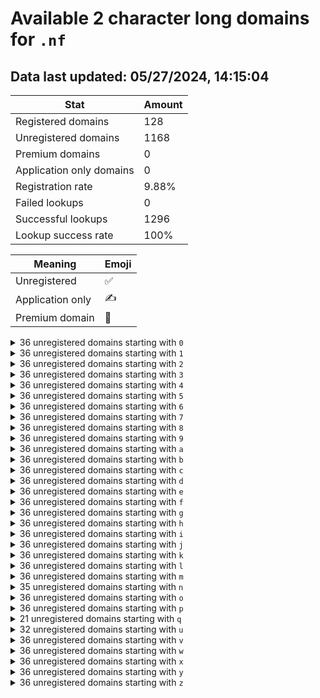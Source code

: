 # Available 2 character long domains for `.nf`

## Data last updated: 05/27/2024, 14:15:04

|Stat|Amount|
|--|--|
|Registered domains|128|
|Unregistered domains|1168|
|Premium domains|0|
|Application only domains|0|
|Registration rate|9.88%|
|Failed lookups|0|
|Successful lookups|1296|
|Lookup success rate|100%|


|Meaning|Emoji|
|--|--|
|Unregistered|:white_check_mark:|
|Application only|:writing_hand:|
|Premium domain|:gem:|

<details>
<summary>36 unregistered domains starting with <bold><code>0</code></bold></summary>

|Type|Domain|
|--|--|
|:white_check_mark:|`00.nf`|
|:white_check_mark:|`01.nf`|
|:white_check_mark:|`02.nf`|
|:white_check_mark:|`03.nf`|
|:white_check_mark:|`04.nf`|
|:white_check_mark:|`05.nf`|
|:white_check_mark:|`06.nf`|
|:white_check_mark:|`07.nf`|
|:white_check_mark:|`08.nf`|
|:white_check_mark:|`09.nf`|
|:white_check_mark:|`0a.nf`|
|:white_check_mark:|`0b.nf`|
|:white_check_mark:|`0c.nf`|
|:white_check_mark:|`0d.nf`|
|:white_check_mark:|`0e.nf`|
|:white_check_mark:|`0f.nf`|
|:white_check_mark:|`0g.nf`|
|:white_check_mark:|`0h.nf`|
|:white_check_mark:|`0i.nf`|
|:white_check_mark:|`0j.nf`|
|:white_check_mark:|`0k.nf`|
|:white_check_mark:|`0l.nf`|
|:white_check_mark:|`0m.nf`|
|:white_check_mark:|`0n.nf`|
|:white_check_mark:|`0o.nf`|
|:white_check_mark:|`0p.nf`|
|:white_check_mark:|`0q.nf`|
|:white_check_mark:|`0r.nf`|
|:white_check_mark:|`0s.nf`|
|:white_check_mark:|`0t.nf`|
|:white_check_mark:|`0u.nf`|
|:white_check_mark:|`0v.nf`|
|:white_check_mark:|`0w.nf`|
|:white_check_mark:|`0x.nf`|
|:white_check_mark:|`0y.nf`|
|:white_check_mark:|`0z.nf`|
</details>
<details>
<summary>36 unregistered domains starting with <bold><code>1</code></bold></summary>

|Type|Domain|
|--|--|
|:white_check_mark:|`10.nf`|
|:white_check_mark:|`11.nf`|
|:white_check_mark:|`12.nf`|
|:white_check_mark:|`13.nf`|
|:white_check_mark:|`14.nf`|
|:white_check_mark:|`15.nf`|
|:white_check_mark:|`16.nf`|
|:white_check_mark:|`17.nf`|
|:white_check_mark:|`18.nf`|
|:white_check_mark:|`19.nf`|
|:white_check_mark:|`1a.nf`|
|:white_check_mark:|`1b.nf`|
|:white_check_mark:|`1c.nf`|
|:white_check_mark:|`1d.nf`|
|:white_check_mark:|`1e.nf`|
|:white_check_mark:|`1f.nf`|
|:white_check_mark:|`1g.nf`|
|:white_check_mark:|`1h.nf`|
|:white_check_mark:|`1i.nf`|
|:white_check_mark:|`1j.nf`|
|:white_check_mark:|`1k.nf`|
|:white_check_mark:|`1l.nf`|
|:white_check_mark:|`1m.nf`|
|:white_check_mark:|`1n.nf`|
|:white_check_mark:|`1o.nf`|
|:white_check_mark:|`1p.nf`|
|:white_check_mark:|`1q.nf`|
|:white_check_mark:|`1r.nf`|
|:white_check_mark:|`1s.nf`|
|:white_check_mark:|`1t.nf`|
|:white_check_mark:|`1u.nf`|
|:white_check_mark:|`1v.nf`|
|:white_check_mark:|`1w.nf`|
|:white_check_mark:|`1x.nf`|
|:white_check_mark:|`1y.nf`|
|:white_check_mark:|`1z.nf`|
</details>
<details>
<summary>36 unregistered domains starting with <bold><code>2</code></bold></summary>

|Type|Domain|
|--|--|
|:white_check_mark:|`20.nf`|
|:white_check_mark:|`21.nf`|
|:white_check_mark:|`22.nf`|
|:white_check_mark:|`23.nf`|
|:white_check_mark:|`24.nf`|
|:white_check_mark:|`25.nf`|
|:white_check_mark:|`26.nf`|
|:white_check_mark:|`27.nf`|
|:white_check_mark:|`28.nf`|
|:white_check_mark:|`29.nf`|
|:white_check_mark:|`2a.nf`|
|:white_check_mark:|`2b.nf`|
|:white_check_mark:|`2c.nf`|
|:white_check_mark:|`2d.nf`|
|:white_check_mark:|`2e.nf`|
|:white_check_mark:|`2f.nf`|
|:white_check_mark:|`2g.nf`|
|:white_check_mark:|`2h.nf`|
|:white_check_mark:|`2i.nf`|
|:white_check_mark:|`2j.nf`|
|:white_check_mark:|`2k.nf`|
|:white_check_mark:|`2l.nf`|
|:white_check_mark:|`2m.nf`|
|:white_check_mark:|`2n.nf`|
|:white_check_mark:|`2o.nf`|
|:white_check_mark:|`2p.nf`|
|:white_check_mark:|`2q.nf`|
|:white_check_mark:|`2r.nf`|
|:white_check_mark:|`2s.nf`|
|:white_check_mark:|`2t.nf`|
|:white_check_mark:|`2u.nf`|
|:white_check_mark:|`2v.nf`|
|:white_check_mark:|`2w.nf`|
|:white_check_mark:|`2x.nf`|
|:white_check_mark:|`2y.nf`|
|:white_check_mark:|`2z.nf`|
</details>
<details>
<summary>36 unregistered domains starting with <bold><code>3</code></bold></summary>

|Type|Domain|
|--|--|
|:white_check_mark:|`30.nf`|
|:white_check_mark:|`31.nf`|
|:white_check_mark:|`32.nf`|
|:white_check_mark:|`33.nf`|
|:white_check_mark:|`34.nf`|
|:white_check_mark:|`35.nf`|
|:white_check_mark:|`36.nf`|
|:white_check_mark:|`37.nf`|
|:white_check_mark:|`38.nf`|
|:white_check_mark:|`39.nf`|
|:white_check_mark:|`3a.nf`|
|:white_check_mark:|`3b.nf`|
|:white_check_mark:|`3c.nf`|
|:white_check_mark:|`3d.nf`|
|:white_check_mark:|`3e.nf`|
|:white_check_mark:|`3f.nf`|
|:white_check_mark:|`3g.nf`|
|:white_check_mark:|`3h.nf`|
|:white_check_mark:|`3i.nf`|
|:white_check_mark:|`3j.nf`|
|:white_check_mark:|`3k.nf`|
|:white_check_mark:|`3l.nf`|
|:white_check_mark:|`3m.nf`|
|:white_check_mark:|`3n.nf`|
|:white_check_mark:|`3o.nf`|
|:white_check_mark:|`3p.nf`|
|:white_check_mark:|`3q.nf`|
|:white_check_mark:|`3r.nf`|
|:white_check_mark:|`3s.nf`|
|:white_check_mark:|`3t.nf`|
|:white_check_mark:|`3u.nf`|
|:white_check_mark:|`3v.nf`|
|:white_check_mark:|`3w.nf`|
|:white_check_mark:|`3x.nf`|
|:white_check_mark:|`3y.nf`|
|:white_check_mark:|`3z.nf`|
</details>
<details>
<summary>36 unregistered domains starting with <bold><code>4</code></bold></summary>

|Type|Domain|
|--|--|
|:white_check_mark:|`40.nf`|
|:white_check_mark:|`41.nf`|
|:white_check_mark:|`42.nf`|
|:white_check_mark:|`43.nf`|
|:white_check_mark:|`44.nf`|
|:white_check_mark:|`45.nf`|
|:white_check_mark:|`46.nf`|
|:white_check_mark:|`47.nf`|
|:white_check_mark:|`48.nf`|
|:white_check_mark:|`49.nf`|
|:white_check_mark:|`4a.nf`|
|:white_check_mark:|`4b.nf`|
|:white_check_mark:|`4c.nf`|
|:white_check_mark:|`4d.nf`|
|:white_check_mark:|`4e.nf`|
|:white_check_mark:|`4f.nf`|
|:white_check_mark:|`4g.nf`|
|:white_check_mark:|`4h.nf`|
|:white_check_mark:|`4i.nf`|
|:white_check_mark:|`4j.nf`|
|:white_check_mark:|`4k.nf`|
|:white_check_mark:|`4l.nf`|
|:white_check_mark:|`4m.nf`|
|:white_check_mark:|`4n.nf`|
|:white_check_mark:|`4o.nf`|
|:white_check_mark:|`4p.nf`|
|:white_check_mark:|`4q.nf`|
|:white_check_mark:|`4r.nf`|
|:white_check_mark:|`4s.nf`|
|:white_check_mark:|`4t.nf`|
|:white_check_mark:|`4u.nf`|
|:white_check_mark:|`4v.nf`|
|:white_check_mark:|`4w.nf`|
|:white_check_mark:|`4x.nf`|
|:white_check_mark:|`4y.nf`|
|:white_check_mark:|`4z.nf`|
</details>
<details>
<summary>36 unregistered domains starting with <bold><code>5</code></bold></summary>

|Type|Domain|
|--|--|
|:white_check_mark:|`50.nf`|
|:white_check_mark:|`51.nf`|
|:white_check_mark:|`52.nf`|
|:white_check_mark:|`53.nf`|
|:white_check_mark:|`54.nf`|
|:white_check_mark:|`55.nf`|
|:white_check_mark:|`56.nf`|
|:white_check_mark:|`57.nf`|
|:white_check_mark:|`58.nf`|
|:white_check_mark:|`59.nf`|
|:white_check_mark:|`5a.nf`|
|:white_check_mark:|`5b.nf`|
|:white_check_mark:|`5c.nf`|
|:white_check_mark:|`5d.nf`|
|:white_check_mark:|`5e.nf`|
|:white_check_mark:|`5f.nf`|
|:white_check_mark:|`5g.nf`|
|:white_check_mark:|`5h.nf`|
|:white_check_mark:|`5i.nf`|
|:white_check_mark:|`5j.nf`|
|:white_check_mark:|`5k.nf`|
|:white_check_mark:|`5l.nf`|
|:white_check_mark:|`5m.nf`|
|:white_check_mark:|`5n.nf`|
|:white_check_mark:|`5o.nf`|
|:white_check_mark:|`5p.nf`|
|:white_check_mark:|`5q.nf`|
|:white_check_mark:|`5r.nf`|
|:white_check_mark:|`5s.nf`|
|:white_check_mark:|`5t.nf`|
|:white_check_mark:|`5u.nf`|
|:white_check_mark:|`5v.nf`|
|:white_check_mark:|`5w.nf`|
|:white_check_mark:|`5x.nf`|
|:white_check_mark:|`5y.nf`|
|:white_check_mark:|`5z.nf`|
</details>
<details>
<summary>36 unregistered domains starting with <bold><code>6</code></bold></summary>

|Type|Domain|
|--|--|
|:white_check_mark:|`60.nf`|
|:white_check_mark:|`61.nf`|
|:white_check_mark:|`62.nf`|
|:white_check_mark:|`63.nf`|
|:white_check_mark:|`64.nf`|
|:white_check_mark:|`65.nf`|
|:white_check_mark:|`66.nf`|
|:white_check_mark:|`67.nf`|
|:white_check_mark:|`68.nf`|
|:white_check_mark:|`69.nf`|
|:white_check_mark:|`6a.nf`|
|:white_check_mark:|`6b.nf`|
|:white_check_mark:|`6c.nf`|
|:white_check_mark:|`6d.nf`|
|:white_check_mark:|`6e.nf`|
|:white_check_mark:|`6f.nf`|
|:white_check_mark:|`6g.nf`|
|:white_check_mark:|`6h.nf`|
|:white_check_mark:|`6i.nf`|
|:white_check_mark:|`6j.nf`|
|:white_check_mark:|`6k.nf`|
|:white_check_mark:|`6l.nf`|
|:white_check_mark:|`6m.nf`|
|:white_check_mark:|`6n.nf`|
|:white_check_mark:|`6o.nf`|
|:white_check_mark:|`6p.nf`|
|:white_check_mark:|`6q.nf`|
|:white_check_mark:|`6r.nf`|
|:white_check_mark:|`6s.nf`|
|:white_check_mark:|`6t.nf`|
|:white_check_mark:|`6u.nf`|
|:white_check_mark:|`6v.nf`|
|:white_check_mark:|`6w.nf`|
|:white_check_mark:|`6x.nf`|
|:white_check_mark:|`6y.nf`|
|:white_check_mark:|`6z.nf`|
</details>
<details>
<summary>36 unregistered domains starting with <bold><code>7</code></bold></summary>

|Type|Domain|
|--|--|
|:white_check_mark:|`70.nf`|
|:white_check_mark:|`71.nf`|
|:white_check_mark:|`72.nf`|
|:white_check_mark:|`73.nf`|
|:white_check_mark:|`74.nf`|
|:white_check_mark:|`75.nf`|
|:white_check_mark:|`76.nf`|
|:white_check_mark:|`77.nf`|
|:white_check_mark:|`78.nf`|
|:white_check_mark:|`79.nf`|
|:white_check_mark:|`7a.nf`|
|:white_check_mark:|`7b.nf`|
|:white_check_mark:|`7c.nf`|
|:white_check_mark:|`7d.nf`|
|:white_check_mark:|`7e.nf`|
|:white_check_mark:|`7f.nf`|
|:white_check_mark:|`7g.nf`|
|:white_check_mark:|`7h.nf`|
|:white_check_mark:|`7i.nf`|
|:white_check_mark:|`7j.nf`|
|:white_check_mark:|`7k.nf`|
|:white_check_mark:|`7l.nf`|
|:white_check_mark:|`7m.nf`|
|:white_check_mark:|`7n.nf`|
|:white_check_mark:|`7o.nf`|
|:white_check_mark:|`7p.nf`|
|:white_check_mark:|`7q.nf`|
|:white_check_mark:|`7r.nf`|
|:white_check_mark:|`7s.nf`|
|:white_check_mark:|`7t.nf`|
|:white_check_mark:|`7u.nf`|
|:white_check_mark:|`7v.nf`|
|:white_check_mark:|`7w.nf`|
|:white_check_mark:|`7x.nf`|
|:white_check_mark:|`7y.nf`|
|:white_check_mark:|`7z.nf`|
</details>
<details>
<summary>36 unregistered domains starting with <bold><code>8</code></bold></summary>

|Type|Domain|
|--|--|
|:white_check_mark:|`80.nf`|
|:white_check_mark:|`81.nf`|
|:white_check_mark:|`82.nf`|
|:white_check_mark:|`83.nf`|
|:white_check_mark:|`84.nf`|
|:white_check_mark:|`85.nf`|
|:white_check_mark:|`86.nf`|
|:white_check_mark:|`87.nf`|
|:white_check_mark:|`88.nf`|
|:white_check_mark:|`89.nf`|
|:white_check_mark:|`8a.nf`|
|:white_check_mark:|`8b.nf`|
|:white_check_mark:|`8c.nf`|
|:white_check_mark:|`8d.nf`|
|:white_check_mark:|`8e.nf`|
|:white_check_mark:|`8f.nf`|
|:white_check_mark:|`8g.nf`|
|:white_check_mark:|`8h.nf`|
|:white_check_mark:|`8i.nf`|
|:white_check_mark:|`8j.nf`|
|:white_check_mark:|`8k.nf`|
|:white_check_mark:|`8l.nf`|
|:white_check_mark:|`8m.nf`|
|:white_check_mark:|`8n.nf`|
|:white_check_mark:|`8o.nf`|
|:white_check_mark:|`8p.nf`|
|:white_check_mark:|`8q.nf`|
|:white_check_mark:|`8r.nf`|
|:white_check_mark:|`8s.nf`|
|:white_check_mark:|`8t.nf`|
|:white_check_mark:|`8u.nf`|
|:white_check_mark:|`8v.nf`|
|:white_check_mark:|`8w.nf`|
|:white_check_mark:|`8x.nf`|
|:white_check_mark:|`8y.nf`|
|:white_check_mark:|`8z.nf`|
</details>
<details>
<summary>36 unregistered domains starting with <bold><code>9</code></bold></summary>

|Type|Domain|
|--|--|
|:white_check_mark:|`90.nf`|
|:white_check_mark:|`91.nf`|
|:white_check_mark:|`92.nf`|
|:white_check_mark:|`93.nf`|
|:white_check_mark:|`94.nf`|
|:white_check_mark:|`95.nf`|
|:white_check_mark:|`96.nf`|
|:white_check_mark:|`97.nf`|
|:white_check_mark:|`98.nf`|
|:white_check_mark:|`99.nf`|
|:white_check_mark:|`9a.nf`|
|:white_check_mark:|`9b.nf`|
|:white_check_mark:|`9c.nf`|
|:white_check_mark:|`9d.nf`|
|:white_check_mark:|`9e.nf`|
|:white_check_mark:|`9f.nf`|
|:white_check_mark:|`9g.nf`|
|:white_check_mark:|`9h.nf`|
|:white_check_mark:|`9i.nf`|
|:white_check_mark:|`9j.nf`|
|:white_check_mark:|`9k.nf`|
|:white_check_mark:|`9l.nf`|
|:white_check_mark:|`9m.nf`|
|:white_check_mark:|`9n.nf`|
|:white_check_mark:|`9o.nf`|
|:white_check_mark:|`9p.nf`|
|:white_check_mark:|`9q.nf`|
|:white_check_mark:|`9r.nf`|
|:white_check_mark:|`9s.nf`|
|:white_check_mark:|`9t.nf`|
|:white_check_mark:|`9u.nf`|
|:white_check_mark:|`9v.nf`|
|:white_check_mark:|`9w.nf`|
|:white_check_mark:|`9x.nf`|
|:white_check_mark:|`9y.nf`|
|:white_check_mark:|`9z.nf`|
</details>
<details>
<summary>36 unregistered domains starting with <bold><code>a</code></bold></summary>

|Type|Domain|
|--|--|
|:white_check_mark:|`a0.nf`|
|:white_check_mark:|`a1.nf`|
|:white_check_mark:|`a2.nf`|
|:white_check_mark:|`a3.nf`|
|:white_check_mark:|`a4.nf`|
|:white_check_mark:|`a5.nf`|
|:white_check_mark:|`a6.nf`|
|:white_check_mark:|`a7.nf`|
|:white_check_mark:|`a8.nf`|
|:white_check_mark:|`a9.nf`|
|:white_check_mark:|`aa.nf`|
|:white_check_mark:|`ab.nf`|
|:white_check_mark:|`ac.nf`|
|:white_check_mark:|`ad.nf`|
|:white_check_mark:|`ae.nf`|
|:white_check_mark:|`af.nf`|
|:white_check_mark:|`ag.nf`|
|:white_check_mark:|`ah.nf`|
|:white_check_mark:|`ai.nf`|
|:white_check_mark:|`aj.nf`|
|:white_check_mark:|`ak.nf`|
|:white_check_mark:|`al.nf`|
|:white_check_mark:|`am.nf`|
|:white_check_mark:|`an.nf`|
|:white_check_mark:|`ao.nf`|
|:white_check_mark:|`ap.nf`|
|:white_check_mark:|`aq.nf`|
|:white_check_mark:|`ar.nf`|
|:white_check_mark:|`as.nf`|
|:white_check_mark:|`at.nf`|
|:white_check_mark:|`au.nf`|
|:white_check_mark:|`av.nf`|
|:white_check_mark:|`aw.nf`|
|:white_check_mark:|`ax.nf`|
|:white_check_mark:|`ay.nf`|
|:white_check_mark:|`az.nf`|
</details>
<details>
<summary>36 unregistered domains starting with <bold><code>b</code></bold></summary>

|Type|Domain|
|--|--|
|:white_check_mark:|`b0.nf`|
|:white_check_mark:|`b1.nf`|
|:white_check_mark:|`b2.nf`|
|:white_check_mark:|`b3.nf`|
|:white_check_mark:|`b4.nf`|
|:white_check_mark:|`b5.nf`|
|:white_check_mark:|`b6.nf`|
|:white_check_mark:|`b7.nf`|
|:white_check_mark:|`b8.nf`|
|:white_check_mark:|`b9.nf`|
|:white_check_mark:|`ba.nf`|
|:white_check_mark:|`bb.nf`|
|:white_check_mark:|`bc.nf`|
|:white_check_mark:|`bd.nf`|
|:white_check_mark:|`be.nf`|
|:white_check_mark:|`bf.nf`|
|:white_check_mark:|`bg.nf`|
|:white_check_mark:|`bh.nf`|
|:white_check_mark:|`bi.nf`|
|:white_check_mark:|`bj.nf`|
|:white_check_mark:|`bk.nf`|
|:white_check_mark:|`bl.nf`|
|:white_check_mark:|`bm.nf`|
|:white_check_mark:|`bn.nf`|
|:white_check_mark:|`bo.nf`|
|:white_check_mark:|`bp.nf`|
|:white_check_mark:|`bq.nf`|
|:white_check_mark:|`br.nf`|
|:white_check_mark:|`bs.nf`|
|:white_check_mark:|`bt.nf`|
|:white_check_mark:|`bu.nf`|
|:white_check_mark:|`bv.nf`|
|:white_check_mark:|`bw.nf`|
|:white_check_mark:|`bx.nf`|
|:white_check_mark:|`by.nf`|
|:white_check_mark:|`bz.nf`|
</details>
<details>
<summary>36 unregistered domains starting with <bold><code>c</code></bold></summary>

|Type|Domain|
|--|--|
|:white_check_mark:|`c0.nf`|
|:white_check_mark:|`c1.nf`|
|:white_check_mark:|`c2.nf`|
|:white_check_mark:|`c3.nf`|
|:white_check_mark:|`c4.nf`|
|:white_check_mark:|`c5.nf`|
|:white_check_mark:|`c6.nf`|
|:white_check_mark:|`c7.nf`|
|:white_check_mark:|`c8.nf`|
|:white_check_mark:|`c9.nf`|
|:white_check_mark:|`ca.nf`|
|:white_check_mark:|`cb.nf`|
|:white_check_mark:|`cc.nf`|
|:white_check_mark:|`cd.nf`|
|:white_check_mark:|`ce.nf`|
|:white_check_mark:|`cf.nf`|
|:white_check_mark:|`cg.nf`|
|:white_check_mark:|`ch.nf`|
|:white_check_mark:|`ci.nf`|
|:white_check_mark:|`cj.nf`|
|:white_check_mark:|`ck.nf`|
|:white_check_mark:|`cl.nf`|
|:white_check_mark:|`cm.nf`|
|:white_check_mark:|`cn.nf`|
|:white_check_mark:|`co.nf`|
|:white_check_mark:|`cp.nf`|
|:white_check_mark:|`cq.nf`|
|:white_check_mark:|`cr.nf`|
|:white_check_mark:|`cs.nf`|
|:white_check_mark:|`ct.nf`|
|:white_check_mark:|`cu.nf`|
|:white_check_mark:|`cv.nf`|
|:white_check_mark:|`cw.nf`|
|:white_check_mark:|`cx.nf`|
|:white_check_mark:|`cy.nf`|
|:white_check_mark:|`cz.nf`|
</details>
<details>
<summary>36 unregistered domains starting with <bold><code>d</code></bold></summary>

|Type|Domain|
|--|--|
|:white_check_mark:|`d0.nf`|
|:white_check_mark:|`d1.nf`|
|:white_check_mark:|`d2.nf`|
|:white_check_mark:|`d3.nf`|
|:white_check_mark:|`d4.nf`|
|:white_check_mark:|`d5.nf`|
|:white_check_mark:|`d6.nf`|
|:white_check_mark:|`d7.nf`|
|:white_check_mark:|`d8.nf`|
|:white_check_mark:|`d9.nf`|
|:white_check_mark:|`da.nf`|
|:white_check_mark:|`db.nf`|
|:white_check_mark:|`dc.nf`|
|:white_check_mark:|`dd.nf`|
|:white_check_mark:|`de.nf`|
|:white_check_mark:|`df.nf`|
|:white_check_mark:|`dg.nf`|
|:white_check_mark:|`dh.nf`|
|:white_check_mark:|`di.nf`|
|:white_check_mark:|`dj.nf`|
|:white_check_mark:|`dk.nf`|
|:white_check_mark:|`dl.nf`|
|:white_check_mark:|`dm.nf`|
|:white_check_mark:|`dn.nf`|
|:white_check_mark:|`do.nf`|
|:white_check_mark:|`dp.nf`|
|:white_check_mark:|`dq.nf`|
|:white_check_mark:|`dr.nf`|
|:white_check_mark:|`ds.nf`|
|:white_check_mark:|`dt.nf`|
|:white_check_mark:|`du.nf`|
|:white_check_mark:|`dv.nf`|
|:white_check_mark:|`dw.nf`|
|:white_check_mark:|`dx.nf`|
|:white_check_mark:|`dy.nf`|
|:white_check_mark:|`dz.nf`|
</details>
<details>
<summary>36 unregistered domains starting with <bold><code>e</code></bold></summary>

|Type|Domain|
|--|--|
|:white_check_mark:|`e0.nf`|
|:white_check_mark:|`e1.nf`|
|:white_check_mark:|`e2.nf`|
|:white_check_mark:|`e3.nf`|
|:white_check_mark:|`e4.nf`|
|:white_check_mark:|`e5.nf`|
|:white_check_mark:|`e6.nf`|
|:white_check_mark:|`e7.nf`|
|:white_check_mark:|`e8.nf`|
|:white_check_mark:|`e9.nf`|
|:white_check_mark:|`ea.nf`|
|:white_check_mark:|`eb.nf`|
|:white_check_mark:|`ec.nf`|
|:white_check_mark:|`ed.nf`|
|:white_check_mark:|`ee.nf`|
|:white_check_mark:|`ef.nf`|
|:white_check_mark:|`eg.nf`|
|:white_check_mark:|`eh.nf`|
|:white_check_mark:|`ei.nf`|
|:white_check_mark:|`ej.nf`|
|:white_check_mark:|`ek.nf`|
|:white_check_mark:|`el.nf`|
|:white_check_mark:|`em.nf`|
|:white_check_mark:|`en.nf`|
|:white_check_mark:|`eo.nf`|
|:white_check_mark:|`ep.nf`|
|:white_check_mark:|`eq.nf`|
|:white_check_mark:|`er.nf`|
|:white_check_mark:|`es.nf`|
|:white_check_mark:|`et.nf`|
|:white_check_mark:|`eu.nf`|
|:white_check_mark:|`ev.nf`|
|:white_check_mark:|`ew.nf`|
|:white_check_mark:|`ex.nf`|
|:white_check_mark:|`ey.nf`|
|:white_check_mark:|`ez.nf`|
</details>
<details>
<summary>36 unregistered domains starting with <bold><code>f</code></bold></summary>

|Type|Domain|
|--|--|
|:white_check_mark:|`f0.nf`|
|:white_check_mark:|`f1.nf`|
|:white_check_mark:|`f2.nf`|
|:white_check_mark:|`f3.nf`|
|:white_check_mark:|`f4.nf`|
|:white_check_mark:|`f5.nf`|
|:white_check_mark:|`f6.nf`|
|:white_check_mark:|`f7.nf`|
|:white_check_mark:|`f8.nf`|
|:white_check_mark:|`f9.nf`|
|:white_check_mark:|`fa.nf`|
|:white_check_mark:|`fb.nf`|
|:white_check_mark:|`fc.nf`|
|:white_check_mark:|`fd.nf`|
|:white_check_mark:|`fe.nf`|
|:white_check_mark:|`ff.nf`|
|:white_check_mark:|`fg.nf`|
|:white_check_mark:|`fh.nf`|
|:white_check_mark:|`fi.nf`|
|:white_check_mark:|`fj.nf`|
|:white_check_mark:|`fk.nf`|
|:white_check_mark:|`fl.nf`|
|:white_check_mark:|`fm.nf`|
|:white_check_mark:|`fn.nf`|
|:white_check_mark:|`fo.nf`|
|:white_check_mark:|`fp.nf`|
|:white_check_mark:|`fq.nf`|
|:white_check_mark:|`fr.nf`|
|:white_check_mark:|`fs.nf`|
|:white_check_mark:|`ft.nf`|
|:white_check_mark:|`fu.nf`|
|:white_check_mark:|`fv.nf`|
|:white_check_mark:|`fw.nf`|
|:white_check_mark:|`fx.nf`|
|:white_check_mark:|`fy.nf`|
|:white_check_mark:|`fz.nf`|
</details>
<details>
<summary>36 unregistered domains starting with <bold><code>g</code></bold></summary>

|Type|Domain|
|--|--|
|:white_check_mark:|`g0.nf`|
|:white_check_mark:|`g1.nf`|
|:white_check_mark:|`g2.nf`|
|:white_check_mark:|`g3.nf`|
|:white_check_mark:|`g4.nf`|
|:white_check_mark:|`g5.nf`|
|:white_check_mark:|`g6.nf`|
|:white_check_mark:|`g7.nf`|
|:white_check_mark:|`g8.nf`|
|:white_check_mark:|`g9.nf`|
|:white_check_mark:|`ga.nf`|
|:white_check_mark:|`gb.nf`|
|:white_check_mark:|`gc.nf`|
|:white_check_mark:|`gd.nf`|
|:white_check_mark:|`ge.nf`|
|:white_check_mark:|`gf.nf`|
|:white_check_mark:|`gg.nf`|
|:white_check_mark:|`gh.nf`|
|:white_check_mark:|`gi.nf`|
|:white_check_mark:|`gj.nf`|
|:white_check_mark:|`gk.nf`|
|:white_check_mark:|`gl.nf`|
|:white_check_mark:|`gm.nf`|
|:white_check_mark:|`gn.nf`|
|:white_check_mark:|`go.nf`|
|:white_check_mark:|`gp.nf`|
|:white_check_mark:|`gq.nf`|
|:white_check_mark:|`gr.nf`|
|:white_check_mark:|`gs.nf`|
|:white_check_mark:|`gt.nf`|
|:white_check_mark:|`gu.nf`|
|:white_check_mark:|`gv.nf`|
|:white_check_mark:|`gw.nf`|
|:white_check_mark:|`gx.nf`|
|:white_check_mark:|`gy.nf`|
|:white_check_mark:|`gz.nf`|
</details>
<details>
<summary>36 unregistered domains starting with <bold><code>h</code></bold></summary>

|Type|Domain|
|--|--|
|:white_check_mark:|`h0.nf`|
|:white_check_mark:|`h1.nf`|
|:white_check_mark:|`h2.nf`|
|:white_check_mark:|`h3.nf`|
|:white_check_mark:|`h4.nf`|
|:white_check_mark:|`h5.nf`|
|:white_check_mark:|`h6.nf`|
|:white_check_mark:|`h7.nf`|
|:white_check_mark:|`h8.nf`|
|:white_check_mark:|`h9.nf`|
|:white_check_mark:|`ha.nf`|
|:white_check_mark:|`hb.nf`|
|:white_check_mark:|`hc.nf`|
|:white_check_mark:|`hd.nf`|
|:white_check_mark:|`he.nf`|
|:white_check_mark:|`hf.nf`|
|:white_check_mark:|`hg.nf`|
|:white_check_mark:|`hh.nf`|
|:white_check_mark:|`hi.nf`|
|:white_check_mark:|`hj.nf`|
|:white_check_mark:|`hk.nf`|
|:white_check_mark:|`hl.nf`|
|:white_check_mark:|`hm.nf`|
|:white_check_mark:|`hn.nf`|
|:white_check_mark:|`ho.nf`|
|:white_check_mark:|`hp.nf`|
|:white_check_mark:|`hq.nf`|
|:white_check_mark:|`hr.nf`|
|:white_check_mark:|`hs.nf`|
|:white_check_mark:|`ht.nf`|
|:white_check_mark:|`hu.nf`|
|:white_check_mark:|`hv.nf`|
|:white_check_mark:|`hw.nf`|
|:white_check_mark:|`hx.nf`|
|:white_check_mark:|`hy.nf`|
|:white_check_mark:|`hz.nf`|
</details>
<details>
<summary>36 unregistered domains starting with <bold><code>i</code></bold></summary>

|Type|Domain|
|--|--|
|:white_check_mark:|`i0.nf`|
|:white_check_mark:|`i1.nf`|
|:white_check_mark:|`i2.nf`|
|:white_check_mark:|`i3.nf`|
|:white_check_mark:|`i4.nf`|
|:white_check_mark:|`i5.nf`|
|:white_check_mark:|`i6.nf`|
|:white_check_mark:|`i7.nf`|
|:white_check_mark:|`i8.nf`|
|:white_check_mark:|`i9.nf`|
|:white_check_mark:|`ia.nf`|
|:white_check_mark:|`ib.nf`|
|:white_check_mark:|`ic.nf`|
|:white_check_mark:|`id.nf`|
|:white_check_mark:|`ie.nf`|
|:white_check_mark:|`if.nf`|
|:white_check_mark:|`ig.nf`|
|:white_check_mark:|`ih.nf`|
|:white_check_mark:|`ii.nf`|
|:white_check_mark:|`ij.nf`|
|:white_check_mark:|`ik.nf`|
|:white_check_mark:|`il.nf`|
|:white_check_mark:|`im.nf`|
|:white_check_mark:|`in.nf`|
|:white_check_mark:|`io.nf`|
|:white_check_mark:|`ip.nf`|
|:white_check_mark:|`iq.nf`|
|:white_check_mark:|`ir.nf`|
|:white_check_mark:|`is.nf`|
|:white_check_mark:|`it.nf`|
|:white_check_mark:|`iu.nf`|
|:white_check_mark:|`iv.nf`|
|:white_check_mark:|`iw.nf`|
|:white_check_mark:|`ix.nf`|
|:white_check_mark:|`iy.nf`|
|:white_check_mark:|`iz.nf`|
</details>
<details>
<summary>36 unregistered domains starting with <bold><code>j</code></bold></summary>

|Type|Domain|
|--|--|
|:white_check_mark:|`j0.nf`|
|:white_check_mark:|`j1.nf`|
|:white_check_mark:|`j2.nf`|
|:white_check_mark:|`j3.nf`|
|:white_check_mark:|`j4.nf`|
|:white_check_mark:|`j5.nf`|
|:white_check_mark:|`j6.nf`|
|:white_check_mark:|`j7.nf`|
|:white_check_mark:|`j8.nf`|
|:white_check_mark:|`j9.nf`|
|:white_check_mark:|`ja.nf`|
|:white_check_mark:|`jb.nf`|
|:white_check_mark:|`jc.nf`|
|:white_check_mark:|`jd.nf`|
|:white_check_mark:|`je.nf`|
|:white_check_mark:|`jf.nf`|
|:white_check_mark:|`jg.nf`|
|:white_check_mark:|`jh.nf`|
|:white_check_mark:|`ji.nf`|
|:white_check_mark:|`jj.nf`|
|:white_check_mark:|`jk.nf`|
|:white_check_mark:|`jl.nf`|
|:white_check_mark:|`jm.nf`|
|:white_check_mark:|`jn.nf`|
|:white_check_mark:|`jo.nf`|
|:white_check_mark:|`jp.nf`|
|:white_check_mark:|`jq.nf`|
|:white_check_mark:|`jr.nf`|
|:white_check_mark:|`js.nf`|
|:white_check_mark:|`jt.nf`|
|:white_check_mark:|`ju.nf`|
|:white_check_mark:|`jv.nf`|
|:white_check_mark:|`jw.nf`|
|:white_check_mark:|`jx.nf`|
|:white_check_mark:|`jy.nf`|
|:white_check_mark:|`jz.nf`|
</details>
<details>
<summary>36 unregistered domains starting with <bold><code>k</code></bold></summary>

|Type|Domain|
|--|--|
|:white_check_mark:|`k0.nf`|
|:white_check_mark:|`k1.nf`|
|:white_check_mark:|`k2.nf`|
|:white_check_mark:|`k3.nf`|
|:white_check_mark:|`k4.nf`|
|:white_check_mark:|`k5.nf`|
|:white_check_mark:|`k6.nf`|
|:white_check_mark:|`k7.nf`|
|:white_check_mark:|`k8.nf`|
|:white_check_mark:|`k9.nf`|
|:white_check_mark:|`ka.nf`|
|:white_check_mark:|`kb.nf`|
|:white_check_mark:|`kc.nf`|
|:white_check_mark:|`kd.nf`|
|:white_check_mark:|`ke.nf`|
|:white_check_mark:|`kf.nf`|
|:white_check_mark:|`kg.nf`|
|:white_check_mark:|`kh.nf`|
|:white_check_mark:|`ki.nf`|
|:white_check_mark:|`kj.nf`|
|:white_check_mark:|`kk.nf`|
|:white_check_mark:|`kl.nf`|
|:white_check_mark:|`km.nf`|
|:white_check_mark:|`kn.nf`|
|:white_check_mark:|`ko.nf`|
|:white_check_mark:|`kp.nf`|
|:white_check_mark:|`kq.nf`|
|:white_check_mark:|`kr.nf`|
|:white_check_mark:|`ks.nf`|
|:white_check_mark:|`kt.nf`|
|:white_check_mark:|`ku.nf`|
|:white_check_mark:|`kv.nf`|
|:white_check_mark:|`kw.nf`|
|:white_check_mark:|`kx.nf`|
|:white_check_mark:|`ky.nf`|
|:white_check_mark:|`kz.nf`|
</details>
<details>
<summary>36 unregistered domains starting with <bold><code>l</code></bold></summary>

|Type|Domain|
|--|--|
|:white_check_mark:|`l0.nf`|
|:white_check_mark:|`l1.nf`|
|:white_check_mark:|`l2.nf`|
|:white_check_mark:|`l3.nf`|
|:white_check_mark:|`l4.nf`|
|:white_check_mark:|`l5.nf`|
|:white_check_mark:|`l6.nf`|
|:white_check_mark:|`l7.nf`|
|:white_check_mark:|`l8.nf`|
|:white_check_mark:|`l9.nf`|
|:white_check_mark:|`la.nf`|
|:white_check_mark:|`lb.nf`|
|:white_check_mark:|`lc.nf`|
|:white_check_mark:|`ld.nf`|
|:white_check_mark:|`le.nf`|
|:white_check_mark:|`lf.nf`|
|:white_check_mark:|`lg.nf`|
|:white_check_mark:|`lh.nf`|
|:white_check_mark:|`li.nf`|
|:white_check_mark:|`lj.nf`|
|:white_check_mark:|`lk.nf`|
|:white_check_mark:|`ll.nf`|
|:white_check_mark:|`lm.nf`|
|:white_check_mark:|`ln.nf`|
|:white_check_mark:|`lo.nf`|
|:white_check_mark:|`lp.nf`|
|:white_check_mark:|`lq.nf`|
|:white_check_mark:|`lr.nf`|
|:white_check_mark:|`ls.nf`|
|:white_check_mark:|`lt.nf`|
|:white_check_mark:|`lu.nf`|
|:white_check_mark:|`lv.nf`|
|:white_check_mark:|`lw.nf`|
|:white_check_mark:|`lx.nf`|
|:white_check_mark:|`ly.nf`|
|:white_check_mark:|`lz.nf`|
</details>
<details>
<summary>36 unregistered domains starting with <bold><code>m</code></bold></summary>

|Type|Domain|
|--|--|
|:white_check_mark:|`m0.nf`|
|:white_check_mark:|`m1.nf`|
|:white_check_mark:|`m2.nf`|
|:white_check_mark:|`m3.nf`|
|:white_check_mark:|`m4.nf`|
|:white_check_mark:|`m5.nf`|
|:white_check_mark:|`m6.nf`|
|:white_check_mark:|`m7.nf`|
|:white_check_mark:|`m8.nf`|
|:white_check_mark:|`m9.nf`|
|:white_check_mark:|`ma.nf`|
|:white_check_mark:|`mb.nf`|
|:white_check_mark:|`mc.nf`|
|:white_check_mark:|`md.nf`|
|:white_check_mark:|`me.nf`|
|:white_check_mark:|`mf.nf`|
|:white_check_mark:|`mg.nf`|
|:white_check_mark:|`mh.nf`|
|:white_check_mark:|`mi.nf`|
|:white_check_mark:|`mj.nf`|
|:white_check_mark:|`mk.nf`|
|:white_check_mark:|`ml.nf`|
|:white_check_mark:|`mm.nf`|
|:white_check_mark:|`mn.nf`|
|:white_check_mark:|`mo.nf`|
|:white_check_mark:|`mp.nf`|
|:white_check_mark:|`mq.nf`|
|:white_check_mark:|`mr.nf`|
|:white_check_mark:|`ms.nf`|
|:white_check_mark:|`mt.nf`|
|:white_check_mark:|`mu.nf`|
|:white_check_mark:|`mv.nf`|
|:white_check_mark:|`mw.nf`|
|:white_check_mark:|`mx.nf`|
|:white_check_mark:|`my.nf`|
|:white_check_mark:|`mz.nf`|
</details>
<details>
<summary>35 unregistered domains starting with <bold><code>n</code></bold></summary>

|Type|Domain|
|--|--|
|:white_check_mark:|`n0.nf`|
|:white_check_mark:|`n1.nf`|
|:white_check_mark:|`n2.nf`|
|:white_check_mark:|`n3.nf`|
|:white_check_mark:|`n4.nf`|
|:white_check_mark:|`n5.nf`|
|:white_check_mark:|`n6.nf`|
|:white_check_mark:|`n7.nf`|
|:white_check_mark:|`n8.nf`|
|:white_check_mark:|`n9.nf`|
|:white_check_mark:|`na.nf`|
|:white_check_mark:|`nb.nf`|
|:white_check_mark:|`nc.nf`|
|:white_check_mark:|`nd.nf`|
|:white_check_mark:|`ne.nf`|
|:white_check_mark:|`nf.nf`|
|:white_check_mark:|`ng.nf`|
|:white_check_mark:|`nh.nf`|
|:white_check_mark:|`ni.nf`|
|:white_check_mark:|`nj.nf`|
|:white_check_mark:|`nk.nf`|
|:white_check_mark:|`nl.nf`|
|:white_check_mark:|`nm.nf`|
|:white_check_mark:|`nn.nf`|
|:white_check_mark:|`no.nf`|
|:white_check_mark:|`np.nf`|
|:white_check_mark:|`nq.nf`|
|:white_check_mark:|`nr.nf`|
|:white_check_mark:|`ns.nf`|
|:white_check_mark:|`nt.nf`|
|:white_check_mark:|`nu.nf`|
|:white_check_mark:|`nv.nf`|
|:white_check_mark:|`nw.nf`|
|:white_check_mark:|`nx.nf`|
|:white_check_mark:|`nz.nf`|
</details>
<details>
<summary>36 unregistered domains starting with <bold><code>o</code></bold></summary>

|Type|Domain|
|--|--|
|:white_check_mark:|`o0.nf`|
|:white_check_mark:|`o1.nf`|
|:white_check_mark:|`o2.nf`|
|:white_check_mark:|`o3.nf`|
|:white_check_mark:|`o4.nf`|
|:white_check_mark:|`o5.nf`|
|:white_check_mark:|`o6.nf`|
|:white_check_mark:|`o7.nf`|
|:white_check_mark:|`o8.nf`|
|:white_check_mark:|`o9.nf`|
|:white_check_mark:|`oa.nf`|
|:white_check_mark:|`ob.nf`|
|:white_check_mark:|`oc.nf`|
|:white_check_mark:|`od.nf`|
|:white_check_mark:|`oe.nf`|
|:white_check_mark:|`of.nf`|
|:white_check_mark:|`og.nf`|
|:white_check_mark:|`oh.nf`|
|:white_check_mark:|`oi.nf`|
|:white_check_mark:|`oj.nf`|
|:white_check_mark:|`ok.nf`|
|:white_check_mark:|`ol.nf`|
|:white_check_mark:|`om.nf`|
|:white_check_mark:|`on.nf`|
|:white_check_mark:|`oo.nf`|
|:white_check_mark:|`op.nf`|
|:white_check_mark:|`oq.nf`|
|:white_check_mark:|`or.nf`|
|:white_check_mark:|`os.nf`|
|:white_check_mark:|`ot.nf`|
|:white_check_mark:|`ou.nf`|
|:white_check_mark:|`ov.nf`|
|:white_check_mark:|`ow.nf`|
|:white_check_mark:|`ox.nf`|
|:white_check_mark:|`oy.nf`|
|:white_check_mark:|`oz.nf`|
</details>
<details>
<summary>36 unregistered domains starting with <bold><code>p</code></bold></summary>

|Type|Domain|
|--|--|
|:white_check_mark:|`p0.nf`|
|:white_check_mark:|`p1.nf`|
|:white_check_mark:|`p2.nf`|
|:white_check_mark:|`p3.nf`|
|:white_check_mark:|`p4.nf`|
|:white_check_mark:|`p5.nf`|
|:white_check_mark:|`p6.nf`|
|:white_check_mark:|`p7.nf`|
|:white_check_mark:|`p8.nf`|
|:white_check_mark:|`p9.nf`|
|:white_check_mark:|`pa.nf`|
|:white_check_mark:|`pb.nf`|
|:white_check_mark:|`pc.nf`|
|:white_check_mark:|`pd.nf`|
|:white_check_mark:|`pe.nf`|
|:white_check_mark:|`pf.nf`|
|:white_check_mark:|`pg.nf`|
|:white_check_mark:|`ph.nf`|
|:white_check_mark:|`pi.nf`|
|:white_check_mark:|`pj.nf`|
|:white_check_mark:|`pk.nf`|
|:white_check_mark:|`pl.nf`|
|:white_check_mark:|`pm.nf`|
|:white_check_mark:|`pn.nf`|
|:white_check_mark:|`po.nf`|
|:white_check_mark:|`pp.nf`|
|:white_check_mark:|`pq.nf`|
|:white_check_mark:|`pr.nf`|
|:white_check_mark:|`ps.nf`|
|:white_check_mark:|`pt.nf`|
|:white_check_mark:|`pu.nf`|
|:white_check_mark:|`pv.nf`|
|:white_check_mark:|`pw.nf`|
|:white_check_mark:|`px.nf`|
|:white_check_mark:|`py.nf`|
|:white_check_mark:|`pz.nf`|
</details>
<details>
<summary>21 unregistered domains starting with <bold><code>q</code></bold></summary>

|Type|Domain|
|--|--|
|:white_check_mark:|`qa.nf`|
|:white_check_mark:|`qb.nf`|
|:white_check_mark:|`qc.nf`|
|:white_check_mark:|`qd.nf`|
|:white_check_mark:|`qe.nf`|
|:white_check_mark:|`qf.nf`|
|:white_check_mark:|`qg.nf`|
|:white_check_mark:|`qh.nf`|
|:white_check_mark:|`qi.nf`|
|:white_check_mark:|`qj.nf`|
|:white_check_mark:|`qk.nf`|
|:white_check_mark:|`ql.nf`|
|:white_check_mark:|`qm.nf`|
|:white_check_mark:|`qn.nf`|
|:white_check_mark:|`qo.nf`|
|:white_check_mark:|`qp.nf`|
|:white_check_mark:|`qq.nf`|
|:white_check_mark:|`qr.nf`|
|:white_check_mark:|`qs.nf`|
|:white_check_mark:|`qt.nf`|
|:white_check_mark:|`qu.nf`|
</details>
<details>
<summary>32 unregistered domains starting with <bold><code>u</code></bold></summary>

|Type|Domain|
|--|--|
|:white_check_mark:|`u0.nf`|
|:white_check_mark:|`u1.nf`|
|:white_check_mark:|`u2.nf`|
|:white_check_mark:|`u3.nf`|
|:white_check_mark:|`u4.nf`|
|:white_check_mark:|`u5.nf`|
|:white_check_mark:|`u6.nf`|
|:white_check_mark:|`u7.nf`|
|:white_check_mark:|`u8.nf`|
|:white_check_mark:|`u9.nf`|
|:white_check_mark:|`ue.nf`|
|:white_check_mark:|`uf.nf`|
|:white_check_mark:|`ug.nf`|
|:white_check_mark:|`uh.nf`|
|:white_check_mark:|`ui.nf`|
|:white_check_mark:|`uj.nf`|
|:white_check_mark:|`uk.nf`|
|:white_check_mark:|`ul.nf`|
|:white_check_mark:|`um.nf`|
|:white_check_mark:|`un.nf`|
|:white_check_mark:|`uo.nf`|
|:white_check_mark:|`up.nf`|
|:white_check_mark:|`uq.nf`|
|:white_check_mark:|`ur.nf`|
|:white_check_mark:|`us.nf`|
|:white_check_mark:|`ut.nf`|
|:white_check_mark:|`uu.nf`|
|:white_check_mark:|`uv.nf`|
|:white_check_mark:|`uw.nf`|
|:white_check_mark:|`ux.nf`|
|:white_check_mark:|`uy.nf`|
|:white_check_mark:|`uz.nf`|
</details>
<details>
<summary>36 unregistered domains starting with <bold><code>v</code></bold></summary>

|Type|Domain|
|--|--|
|:white_check_mark:|`v0.nf`|
|:white_check_mark:|`v1.nf`|
|:white_check_mark:|`v2.nf`|
|:white_check_mark:|`v3.nf`|
|:white_check_mark:|`v4.nf`|
|:white_check_mark:|`v5.nf`|
|:white_check_mark:|`v6.nf`|
|:white_check_mark:|`v7.nf`|
|:white_check_mark:|`v8.nf`|
|:white_check_mark:|`v9.nf`|
|:white_check_mark:|`va.nf`|
|:white_check_mark:|`vb.nf`|
|:white_check_mark:|`vc.nf`|
|:white_check_mark:|`vd.nf`|
|:white_check_mark:|`ve.nf`|
|:white_check_mark:|`vf.nf`|
|:white_check_mark:|`vg.nf`|
|:white_check_mark:|`vh.nf`|
|:white_check_mark:|`vi.nf`|
|:white_check_mark:|`vj.nf`|
|:white_check_mark:|`vk.nf`|
|:white_check_mark:|`vl.nf`|
|:white_check_mark:|`vm.nf`|
|:white_check_mark:|`vn.nf`|
|:white_check_mark:|`vo.nf`|
|:white_check_mark:|`vp.nf`|
|:white_check_mark:|`vq.nf`|
|:white_check_mark:|`vr.nf`|
|:white_check_mark:|`vs.nf`|
|:white_check_mark:|`vt.nf`|
|:white_check_mark:|`vu.nf`|
|:white_check_mark:|`vv.nf`|
|:white_check_mark:|`vw.nf`|
|:white_check_mark:|`vx.nf`|
|:white_check_mark:|`vy.nf`|
|:white_check_mark:|`vz.nf`|
</details>
<details>
<summary>36 unregistered domains starting with <bold><code>w</code></bold></summary>

|Type|Domain|
|--|--|
|:white_check_mark:|`w0.nf`|
|:white_check_mark:|`w1.nf`|
|:white_check_mark:|`w2.nf`|
|:white_check_mark:|`w3.nf`|
|:white_check_mark:|`w4.nf`|
|:white_check_mark:|`w5.nf`|
|:white_check_mark:|`w6.nf`|
|:white_check_mark:|`w7.nf`|
|:white_check_mark:|`w8.nf`|
|:white_check_mark:|`w9.nf`|
|:white_check_mark:|`wa.nf`|
|:white_check_mark:|`wb.nf`|
|:white_check_mark:|`wc.nf`|
|:white_check_mark:|`wd.nf`|
|:white_check_mark:|`we.nf`|
|:white_check_mark:|`wf.nf`|
|:white_check_mark:|`wg.nf`|
|:white_check_mark:|`wh.nf`|
|:white_check_mark:|`wi.nf`|
|:white_check_mark:|`wj.nf`|
|:white_check_mark:|`wk.nf`|
|:white_check_mark:|`wl.nf`|
|:white_check_mark:|`wm.nf`|
|:white_check_mark:|`wn.nf`|
|:white_check_mark:|`wo.nf`|
|:white_check_mark:|`wp.nf`|
|:white_check_mark:|`wq.nf`|
|:white_check_mark:|`wr.nf`|
|:white_check_mark:|`ws.nf`|
|:white_check_mark:|`wt.nf`|
|:white_check_mark:|`wu.nf`|
|:white_check_mark:|`wv.nf`|
|:white_check_mark:|`ww.nf`|
|:white_check_mark:|`wx.nf`|
|:white_check_mark:|`wy.nf`|
|:white_check_mark:|`wz.nf`|
</details>
<details>
<summary>36 unregistered domains starting with <bold><code>x</code></bold></summary>

|Type|Domain|
|--|--|
|:white_check_mark:|`x0.nf`|
|:white_check_mark:|`x1.nf`|
|:white_check_mark:|`x2.nf`|
|:white_check_mark:|`x3.nf`|
|:white_check_mark:|`x4.nf`|
|:white_check_mark:|`x5.nf`|
|:white_check_mark:|`x6.nf`|
|:white_check_mark:|`x7.nf`|
|:white_check_mark:|`x8.nf`|
|:white_check_mark:|`x9.nf`|
|:white_check_mark:|`xa.nf`|
|:white_check_mark:|`xb.nf`|
|:white_check_mark:|`xc.nf`|
|:white_check_mark:|`xd.nf`|
|:white_check_mark:|`xe.nf`|
|:white_check_mark:|`xf.nf`|
|:white_check_mark:|`xg.nf`|
|:white_check_mark:|`xh.nf`|
|:white_check_mark:|`xi.nf`|
|:white_check_mark:|`xj.nf`|
|:white_check_mark:|`xk.nf`|
|:white_check_mark:|`xl.nf`|
|:white_check_mark:|`xm.nf`|
|:white_check_mark:|`xn.nf`|
|:white_check_mark:|`xo.nf`|
|:white_check_mark:|`xp.nf`|
|:white_check_mark:|`xq.nf`|
|:white_check_mark:|`xr.nf`|
|:white_check_mark:|`xs.nf`|
|:white_check_mark:|`xt.nf`|
|:white_check_mark:|`xu.nf`|
|:white_check_mark:|`xv.nf`|
|:white_check_mark:|`xw.nf`|
|:white_check_mark:|`xx.nf`|
|:white_check_mark:|`xy.nf`|
|:white_check_mark:|`xz.nf`|
</details>
<details>
<summary>36 unregistered domains starting with <bold><code>y</code></bold></summary>

|Type|Domain|
|--|--|
|:white_check_mark:|`y0.nf`|
|:white_check_mark:|`y1.nf`|
|:white_check_mark:|`y2.nf`|
|:white_check_mark:|`y3.nf`|
|:white_check_mark:|`y4.nf`|
|:white_check_mark:|`y5.nf`|
|:white_check_mark:|`y6.nf`|
|:white_check_mark:|`y7.nf`|
|:white_check_mark:|`y8.nf`|
|:white_check_mark:|`y9.nf`|
|:white_check_mark:|`ya.nf`|
|:white_check_mark:|`yb.nf`|
|:white_check_mark:|`yc.nf`|
|:white_check_mark:|`yd.nf`|
|:white_check_mark:|`ye.nf`|
|:white_check_mark:|`yf.nf`|
|:white_check_mark:|`yg.nf`|
|:white_check_mark:|`yh.nf`|
|:white_check_mark:|`yi.nf`|
|:white_check_mark:|`yj.nf`|
|:white_check_mark:|`yk.nf`|
|:white_check_mark:|`yl.nf`|
|:white_check_mark:|`ym.nf`|
|:white_check_mark:|`yn.nf`|
|:white_check_mark:|`yo.nf`|
|:white_check_mark:|`yp.nf`|
|:white_check_mark:|`yq.nf`|
|:white_check_mark:|`yr.nf`|
|:white_check_mark:|`ys.nf`|
|:white_check_mark:|`yt.nf`|
|:white_check_mark:|`yu.nf`|
|:white_check_mark:|`yv.nf`|
|:white_check_mark:|`yw.nf`|
|:white_check_mark:|`yx.nf`|
|:white_check_mark:|`yy.nf`|
|:white_check_mark:|`yz.nf`|
</details>
<details>
<summary>36 unregistered domains starting with <bold><code>z</code></bold></summary>

|Type|Domain|
|--|--|
|:white_check_mark:|`z0.nf`|
|:white_check_mark:|`z1.nf`|
|:white_check_mark:|`z2.nf`|
|:white_check_mark:|`z3.nf`|
|:white_check_mark:|`z4.nf`|
|:white_check_mark:|`z5.nf`|
|:white_check_mark:|`z6.nf`|
|:white_check_mark:|`z7.nf`|
|:white_check_mark:|`z8.nf`|
|:white_check_mark:|`z9.nf`|
|:white_check_mark:|`za.nf`|
|:white_check_mark:|`zb.nf`|
|:white_check_mark:|`zc.nf`|
|:white_check_mark:|`zd.nf`|
|:white_check_mark:|`ze.nf`|
|:white_check_mark:|`zf.nf`|
|:white_check_mark:|`zg.nf`|
|:white_check_mark:|`zh.nf`|
|:white_check_mark:|`zi.nf`|
|:white_check_mark:|`zj.nf`|
|:white_check_mark:|`zk.nf`|
|:white_check_mark:|`zl.nf`|
|:white_check_mark:|`zm.nf`|
|:white_check_mark:|`zn.nf`|
|:white_check_mark:|`zo.nf`|
|:white_check_mark:|`zp.nf`|
|:white_check_mark:|`zq.nf`|
|:white_check_mark:|`zr.nf`|
|:white_check_mark:|`zs.nf`|
|:white_check_mark:|`zt.nf`|
|:white_check_mark:|`zu.nf`|
|:white_check_mark:|`zv.nf`|
|:white_check_mark:|`zw.nf`|
|:white_check_mark:|`zx.nf`|
|:white_check_mark:|`zy.nf`|
|:white_check_mark:|`zz.nf`|
</details>